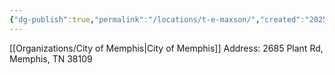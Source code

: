 ```yaml
---
{"dg-publish":true,"permalink":"/locations/t-e-maxson/","created":"2025-01-02T08:47:19.427-06:00"}
---
```


[[Organizations/City of Memphis\|City of Memphis]]
Address: 2685 Plant Rd, Memphis, TN 38109